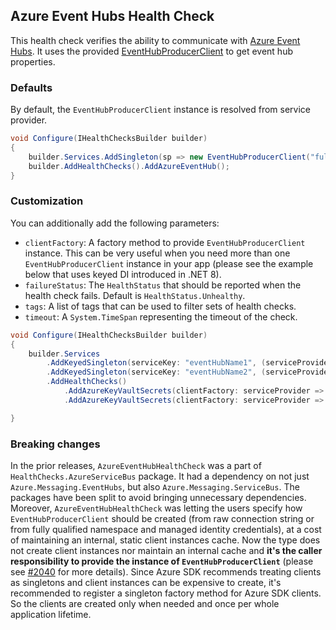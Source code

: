 ## Azure Event Hubs Health Check

This health check verifies the ability to communicate with [Azure Event Hubs](https://azure.microsoft.com/services/event-hubs/). It uses the provided [EventHubProducerClient](https://learn.microsoft.com/dotnet/api/azure.messaging.eventhubs.producer.eventhubproducerclient) to get event hub properties.

### Defaults

By default, the `EventHubProducerClient` instance is resolved from service provider. 

```csharp
void Configure(IHealthChecksBuilder builder)
{
    builder.Services.AddSingleton(sp => new EventHubProducerClient("fullyQualifiedNamespace", "eventHubName", new DefaultAzureCredential()));
    builder.AddHealthChecks().AddAzureEventHub();
}
```

### Customization

You can additionally add the following parameters:

- `clientFactory`: A factory method to provide `EventHubProducerClient` instance. This can be very useful when you need more than one `EventHubProducerClient` instance in your app (please see the example below that uses keyed DI introduced in .NET 8).
- `failureStatus`: The `HealthStatus` that should be reported when the health check fails. Default is `HealthStatus.Unhealthy`.
- `tags`: A list of tags that can be used to filter sets of health checks.
- `timeout`: A `System.TimeSpan` representing the timeout of the check.

```csharp
void Configure(IHealthChecksBuilder builder)
{
    builder.Services
        .AddKeyedSingleton(serviceKey: "eventHubName1", (serviceProvider, serviceKey) => new EventHubProducerClient("fullyQualifiedNamespace", "eventHubName1", new DefaultAzureCredential()))
        .AddKeyedSingleton(serviceKey: "eventHubName2", (serviceProvider, serviceKey) => new EventHubProducerClient("fullyQualifiedNamespace", "eventHubName2", new DefaultAzureCredential()))
        .AddHealthChecks()
            .AddAzureKeyVaultSecrets(clientFactory: serviceProvider => serviceProvider.GetRequiredKeyedService<EventHubProducerClient>("eventHubName1"), healthCheckName: "event_hub_1")
            .AddAzureKeyVaultSecrets(clientFactory: serviceProvider => serviceProvider.GetRequiredKeyedService<EventHubProducerClient>("eventHubName2"), healthCheckName: "event_hub_2");

}
```


### Breaking changes

In the prior releases, `AzureEventHubHealthCheck` was a part of `HealthChecks.AzureServiceBus` package. It had a dependency on not just `Azure.Messaging.EventHubs`, but also `Azure.Messaging.ServiceBus`. The packages have been split to avoid bringing unnecessary dependencies. Moreover, `AzureEventHubHealthCheck` was letting the users specify how `EventHubProducerClient` should be created (from raw connection string or from fully qualified namespace and managed identity credentials), at a cost of maintaining an internal, static client instances cache. Now the type does not create client instances nor maintain an internal cache and **it's the caller responsibility to provide the instance of `EventHubProducerClient`** (please see [#2040](https://github.com/Xabaril/AspNetCore.Diagnostics.HealthChecks/issues/2040) for more details). Since Azure SDK recommends treating clients as singletons <see href="https://devblogs.microsoft.com/azure-sdk/lifetime-management-and-thread-safety-guarantees-of-azure-sdk-net-clients/"/> and client instances can be expensive to create, it's recommended to register a singleton factory method for Azure SDK clients. So the clients are created only when needed and once per whole application lifetime.
